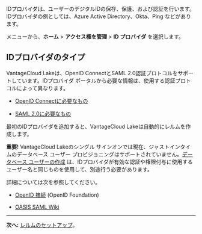 IDプロバイダは、ユーザーのデジタルIDの保存、保護、および認証を行います。IDプロバイダの例としては、Azure Active Directory、Okta、Ping などがあります。

メニューから、**ホーム** \> **アクセス権を管理** \> **ID プロバイダ** を選択します。

IDプロバイダのタイプ
--------------------

VantageCloud Lakeは、OpenID ConnectとSAML 2.0認証プロトコルをサポートしています。IDプロバイダ ポータルから必要な情報は、使用する認証プロトコルによって異なります。

-   [OpenID Connectに必要なもの](lfb1680194800865.md)

-   [SAML 2.0に必要なもの](dhs1680194823192.md)

最初のIDプロバイダを追加すると、VantageCloud Lakeは自動的にレルムを作成します。

**重要!** VantageCloud Lakeのシングル サインオンでは現在、ジャストインタイムのデータベース ユーザー プロビジョニングはサポートされていません。[データベース ユーザーの作成](wxe1659392685092.md) は、IDプロバイダが有効な認証や権限付与に使用するユーザー名と同じものを使用して、別途行う必要があります。

詳細については次を参照してください。

-   [OpenID 接続](https://openid.net/connect/) (OpenID Foundation)

-   [OASIS SAML Wiki](https://wiki.oasis-open.org/security/FrontPage)

------------------------------------------------------------------------

**次へ:** [レルムのセットアップ](ruf1680184116601.md)。
